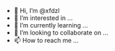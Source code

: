 - 👋 Hi, I’m @xfdzl
- 👀 I’m interested in ...
- 🌱 I’m currently learning ...
- 💞️ I’m looking to collaborate on ...
- 📫 How to reach me ...

<!---
xfdzl/xfdzl is a ✨ special ✨ repository because its `README.md` (this file) appears on your GitHub profile.
You can click the Preview link to take a look at your changes.
--->
